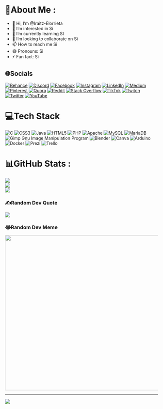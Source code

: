 # 💫About Me :
- 👋 Hi, I’m @Iraitz-Elorrieta
- 👀 I’m interested in Si
- 🌱 I’m currently learning SI
- 💞️ I’m looking to collaborate on Si
- 📫 How to reach me Si
- 😄 Pronouns: Si
- ⚡ Fun fact: Si

## 🌐Socials
[![Behance](https://img.shields.io/badge/Behance-1769ff?logo=behance&logoColor=white)](https://behance.net/Si) [![Discord](https://img.shields.io/badge/Discord-%237289DA.svg?logo=discord&logoColor=white)](htttps://discord.gg/Si) [![Facebook](https://img.shields.io/badge/Facebook-%231877F2.svg?logo=Facebook&logoColor=white)](https://facebook.com/Si) [![Instagram](https://img.shields.io/badge/Instagram-%23E4405F.svg?logo=Instagram&logoColor=white)](https://instagram.com/Si) [![LinkedIn](https://img.shields.io/badge/LinkedIn-%230077B5.svg?logo=linkedin&logoColor=white)](https://linkedin.com/in/Si) [![Medium](https://img.shields.io/badge/Medium-12100E?logo=medium&logoColor=white)](https://medium.com/@Si) [![Pinterest](https://img.shields.io/badge/Pinterest-%23E60023.svg?logo=Pinterest&logoColor=white)](https://pinterest.com/Si) [![Quora](https://img.shields.io/badge/Quora-%23B92B27.svg?logo=Quora&logoColor=white)](https://quora.com/profile/Si) [![Reddit](https://img.shields.io/badge/Reddit-%23FF4500.svg?logo=Reddit&logoColor=white)](https://reddit.com/user/Si) [![Stack Overflow](https://img.shields.io/badge/-Stackoverflow-FE7A16?logo=stack-overflow&logoColor=white)](https://stackoverflow.com/users/Si) [![TikTok](https://img.shields.io/badge/TikTok-%23000000.svg?logo=TikTok&logoColor=white)](https://tiktok.com/@Si) [![Twitch](https://img.shields.io/badge/Twitch-%239146FF.svg?logo=Twitch&logoColor=white)](https://twitch.tv/Si) [![Twitter](https://img.shields.io/badge/Twitter-%231DA1F2.svg?logo=Twitter&logoColor=white)](https://twitter.com/Si) [![YouTube](https://img.shields.io/badge/YouTube-%23FF0000.svg?logo=YouTube&logoColor=white)](https://youtube.com/c/Si) 

# 💻Tech Stack
![C](https://img.shields.io/badge/c-%2300599C.svg?style=for-the-badge&logo=c&logoColor=white) ![CSS3](https://img.shields.io/badge/css3-%231572B6.svg?style=for-the-badge&logo=css3&logoColor=white) ![Java](https://img.shields.io/badge/java-%23ED8B00.svg?style=for-the-badge&logo=java&logoColor=white) ![HTML5](https://img.shields.io/badge/html5-%23E34F26.svg?style=for-the-badge&logo=html5&logoColor=white) ![PHP](https://img.shields.io/badge/php-%23777BB4.svg?style=for-the-badge&logo=php&logoColor=white) ![Apache](https://img.shields.io/badge/apache-%23D42029.svg?style=for-the-badge&logo=apache&logoColor=white) ![MySQL](https://img.shields.io/badge/mysql-%2300f.svg?style=for-the-badge&logo=mysql&logoColor=white) ![MariaDB](https://img.shields.io/badge/MariaDB-003545?style=for-the-badge&logo=mariadb&logoColor=white) ![Gimp Gnu Image Manipulation Program](https://img.shields.io/badge/Gimp-657D8B?style=for-the-badge&logo=gimp&logoColor=FFFFFF) ![Blender](https://img.shields.io/badge/blender-%23F5792A.svg?style=for-the-badge&logo=blender&logoColor=white) ![Canva](https://img.shields.io/badge/Canva-%2300C4CC.svg?style=for-the-badge&logo=Canva&logoColor=white) ![Arduino](https://img.shields.io/badge/-Arduino-00979D?style=for-the-badge&logo=Arduino&logoColor=white) ![Docker](https://img.shields.io/badge/docker-%230db7ed.svg?style=for-the-badge&logo=docker&logoColor=white) ![Prezi](https://img.shields.io/badge/Prezi-%23000000.svg?style=for-the-badge&logo=Prezi&logoColor=white) ![Trello](https://img.shields.io/badge/Trello-%23026AA7.svg?style=for-the-badge&logo=Trello&logoColor=white)
# 📊GitHub Stats :
![](https://github-readme-stats.vercel.app/api?username=Iraitz-Elorrieta&theme=dark&hide_border=false&include_all_commits=true&count_private=true)<br/>
![](https://github-readme-streak-stats.herokuapp.com/?user=Iraitz-Elorrieta&theme=dark&hide_border=false)<br/>
![](https://github-readme-stats.vercel.app/api/top-langs/?username=Iraitz-Elorrieta&theme=dark&hide_border=false&include_all_commits=true&count_private=true&layout=compact)

### ✍️Random Dev Quote
![](https://quotes-github-readme.vercel.app/api?type=horizontal&theme=dark)

### 😂Random Dev Meme
<img src="https://random-memer.herokuapp.com/" width="512px"/>

---
[![](https://visitcount.itsvg.in/api?id=Iraitz-Elorrieta&icon=0&color=0)](https://visitcount.itsvg.in)
